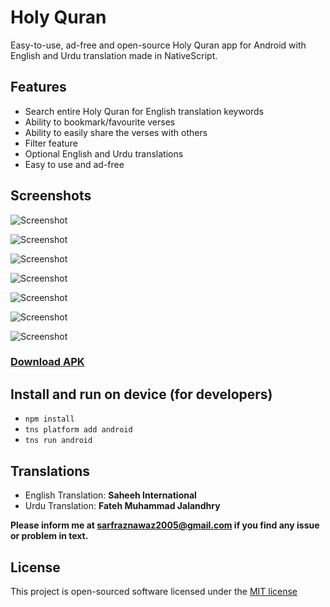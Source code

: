 # Holy Quran

Easy-to-use, ad-free and open-source Holy Quran app for Android with English and Urdu translation made in NativeScript.

## Features

- Search entire Holy Quran for English translation keywords
- Ability to bookmark/favourite verses
- Ability to easily share the verses with others
- Filter feature
- Optional English and Urdu translations
- Easy to use and ad-free

## Screenshots

![Screenshot](https://raw.githubusercontent.com/sarfraznawaz2005/nativescript-holyquran/master/screen1.png)

![Screenshot](https://raw.githubusercontent.com/sarfraznawaz2005/nativescript-holyquran/master/screen2.png)

![Screenshot](https://raw.githubusercontent.com/sarfraznawaz2005/nativescript-holyquran/master/screen3.png)

![Screenshot](https://raw.githubusercontent.com/sarfraznawaz2005/nativescript-holyquran/master/screen4.png)

![Screenshot](https://raw.githubusercontent.com/sarfraznawaz2005/nativescript-holyquran/master/screen5.png)

![Screenshot](https://raw.githubusercontent.com/sarfraznawaz2005/nativescript-holyquran/master/screen6.png)

![Screenshot](https://raw.githubusercontent.com/sarfraznawaz2005/nativescript-holyquran/master/screen7.png)

### [Download APK](https://github.com/sarfraznawaz2005/nativescript-holyquran/raw/master/holyquran.apk)

## Install and run on device (for developers)

 - `npm install`
 - `tns platform add android`
 - `tns run android`

## Translations

 - English Translation: **Saheeh International**
 - Urdu Translation: **Fateh Muhammad Jalandhry**

**Please inform me at sarfraznawaz2005@gmail.com if you find any issue or problem in text.**

## License

This project is open-sourced software licensed under the [MIT license](http://opensource.org/licenses/MIT)
